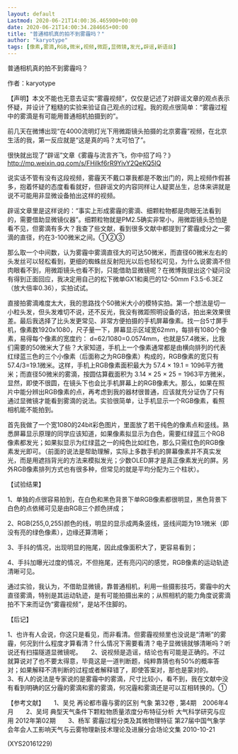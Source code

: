 ```yaml
---
layout: default
Lastmod: 2020-06-21T14:00:36.465900+00:00
date: 2020-06-21T14:00:34.284665+00:00
title: "普通相机真的拍不到雾霾吗？"
author: "karyotype"
tags: [像素,雾滴,RGB,微米,视频,微距,显微镜,发光,辟谣,新语丝]
---
```


普通相机真的拍不到雾霾吗？

作者：karyotype

【声明】本文不能也无意去证实“雾霾视频”，仅仅是记述了对辟谣文章的观点表示怀疑，并设计了粗糙的实验来验证自己观点的过程。我的观点很简单：“雾霾过程中的雾滴是有可能用普通相机拍摄到的”。

前几天在微博出现“在4000流明灯光下用微距镜头拍摄的北京雾霾”视频，在北京生活的我，第一反应就是“这是真的吗？太可怕了”。

很快就出现了“辟谣”文章《雾霾与流言齐飞，你中招了吗？》http://mp.weixin.qq.com/s/FHilkf6rR9YivY2QeKQ5lQ

说实话不管有没有这段视频，雾霾天不戴口罩我都是不敢出门的，网上视频作假甚多，抱着怀疑的态度看看就好，但辟谣文的内容同样让人疑窦丛生，总体来讲就是说不可能用非显微设备拍出这样的视频。

辟谣文章里是这样说的：“事实上形成雾霾的雾滴、细颗粒物都是肉眼无法看到的，需要借助显微镜仪器”。细颗粒物就是PM2.5确实非常小，用微距镜头恐怕是看不见，但雾滴有多大？我查了些文献，看到很多文献中都提到了雾霾成分之一雾滴的直径，约在3-100微米之间。①②③

那么取一个中间数，认为雾霾中雾滴直径大的可达50微米，而直径60微米左右的头发丝可以轻松看到，更细的蜘蛛丝反射阳光以后也轻松可见，为什么说雾滴不但肉眼看不到，用微距镜头也看不到，只能借助显微镜呢？在微博我提出这个疑问没有得到正面回应，我决定用自己的松下微单GX1和奥巴的12-50mm F3.5-6.3EZ（放大倍率0.36），实拍试试。

直接拍雾滴难度太大，我的思路找个50微米大小的模特实拍。第一个想法是切一小粒头发，但头发难切不说，还不反光，我没有微距照明设备的话，拍出来效果很差。最后我选择了比头发更常见、非常方便拍摄的手机屏幕像素。找一台5寸屏手机，像素数1920x1080，尺子量一下，屏幕显示区域宽62mm，每排有1080个像素，易得每个像素的宽度约： d=62/1080=0.0574mm，也就是57.4微米，比我们需要的50微米大了些？大家知道，手机上一个像素通常都是由横向排列的代表红绿蓝三色的三个小像素（后面称之为RGB像素）构成的，RGB像素的宽只有57.4/3=19.1微米。这样，手机上RGB像素面积最大为 57.4 × 19.1 = 1096平方微米；而直径50微米的雾滴，按圆估算截面积为 3.14 × 25 × 25 = 1963平方微米，显然，即使不很圆，在镜头下也会比手机屏幕上的RGB像素大。那么，如果在照片中能分辨出RGB像素的点，再考虑到我的器材很普通，应该就充分证伪了只有通过显微镜才能看到雾滴的说法。实验很简单，让手机显示一个RGB像素，看照相机能不能拍到。

首先我做了一个宽1080的24bit彩色图片，里面放了若干纯色的像素点和竖线。熟悉屏幕显示原理的同学应该知道，如果像素拟显示为白色，需要红绿蓝三个RGB像素都发光；如果拟显示为红绿蓝之一的纯色比如红色，那么只需红色的RGB像素发光即可。（前面的说法是帮助理解，实际上多数手机的屏幕像素并不真实发光，而是用遮挡背光的方法来模拟发光；少数OLED屏才是真正像素发光的屏。另外RGB像素排列方式也有很多种，但常见的就是平均分配为三个柱状）。

【试验结果】

1、单独的点很容易拍到，在白色和黑色背景下单RGB像素都很明显，黑色背景下白色的点依稀可见是由RGB三个颜色拼成；

2、RGB(255,0,255)颜色的线，明显的显示成两条竖线，竖线间距为19.1微米（即没有亮的绿色像素），边缘还算清晰；

3、手抖的情况，出现明显的拖尾，因此成像面积大了，更容易看到；

4、手抖加曝光过度的情况，不但拖尾，还有亮闪闪的感觉，RGB像素的运动轨迹清晰可见。

通过实验，我认为，不借助显微镜，靠普通相机，利用一些摄影技巧，雾霾中的大直径雾滴，特别是其运动轨迹，是有可能拍摄出来的；从照相机的能力角度说雾滴拍不下来而证伪“雾霾视频”，是站不住脚的。

【后记】

1、也许有人会说，你这只是看见，而非看清。但雾霾视频里也没说是“清晰”的雾霾，何况到什么程度才算看清？什么情况下需要看清？电子显微镜就够清晰吗？听说还有扫描隧道显微镜呢。　　2、说视频是造谣，结论也有可能是正确的。不过就算说对了也不要太得意，毕竟这是一道判断题，纯粹靠猜也有50%的概率答对；如果解释不清判断的过程或者解释错了，即使答案对，那也是蒙对的。　　3、有人的说法是专家说的是雾霾中的雾滴，尺寸比较小，看不到，我在文献中没有看到明确的区分霾的雾滴和雾的雾滴，何况霾和雾滴还是可以互相转换的。①

【参考文献】　　1、吴兑 再论都市霾与雾的区别  气象 第32卷 , 第4期　2006年4月　　2、吴坷 典型天气条件下颗粒物质量浓度分布特征分析 大气科学研究与应用 2012年第02期　　3、杨军 雾霾过程分类及其微物理特征  第27届中国气象学会年会人工影响天气与云雾物理新技术理论及进展分会场论文集 2010-10-21

(XYS20161229)

